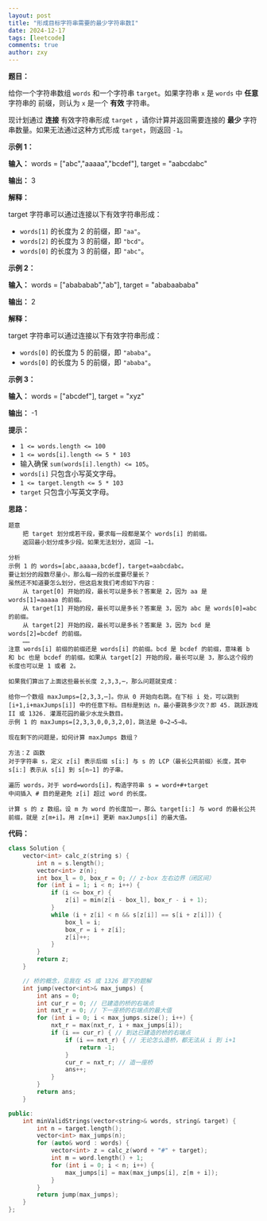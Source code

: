 ```yaml
---
layout: post
title: "形成目标字符串需要的最少字符串数I"
date: 2024-12-17
tags: [leetcode]
comments: true
author: zxy
---
```


**题目：**

给你一个字符串数组 `words` 和一个字符串 `target`。如果字符串 `x` 是 `words` 中 **任意** 字符串的 前缀，则认为 `x` 是一个 **有效** 字符串。

现计划通过 **连接** 有效字符串形成 `target` ，请你计算并返回需要连接的 **最少** 字符串数量。如果无法通过这种方式形成 `target`，则返回 `-1`。

**示例 1：**

**输入：** words = ["abc","aaaaa","bcdef"], target = "aabcdabc"

**输出：** 3

**解释：**

target 字符串可以通过连接以下有效字符串形成：

- `words[1]` 的长度为 2 的前缀，即 `"aa"`。
- `words[2]` 的长度为 3 的前缀，即 `"bcd"`。
- `words[0]` 的长度为 3 的前缀，即 `"abc"`。

**示例 2：**

**输入：** words = ["abababab","ab"], target = "ababaababa"

**输出：** 2

**解释：**

target 字符串可以通过连接以下有效字符串形成：

- `words[0]` 的长度为 5 的前缀，即 `"ababa"`。
- `words[0]` 的长度为 5 的前缀，即 `"ababa"`。

**示例 3：**

**输入：** words = ["abcdef"], target = "xyz"

**输出：** -1

**提示：**

- `1 <= words.length <= 100`
- `1 <= words[i].length <= 5 * 103`
- 输入确保 `sum(words[i].length) <= 105`。
- `words[i]` 只包含小写英文字母。
- `1 <= target.length <= 5 * 103`
- `target` 只包含小写英文字母。

**思路：**

```
题意
	把 target 划分成若干段，要求每一段都是某个 words[i] 的前缀。
	返回最小划分成多少段。如果无法划分，返回 −1。

分析
示例 1 的 words=[abc,aaaaa,bcdef]，target=aabcdabc。
要让划分的段数尽量小，那么每一段的长度要尽量长？
虽然还不知道要怎么划分，但这启发我们考虑如下内容：
    从 target[0] 开始的段，最长可以是多长？答案是 2，因为 aa 是 words[1]=aaaaa 的前缀。
    从 target[1] 开始的段，最长可以是多长？答案是 3，因为 abc 是 words[0]=abc 的前缀。
    从 target[2] 开始的段，最长可以是多长？答案是 3，因为 bcd 是 words[2]=bcdef 的前缀。
    ……
注意 words[i] 前缀的前缀还是 words[i] 的前缀。bcd 是 bcdef 的前缀，意味着 b 和 bc 也是 bcdef 的前缀。如果从 target[2] 开始的段，最长可以是 3，那么这个段的长度也可以是 1 或者 2。

如果我们算出了上面这些最长长度 2,3,3,⋯，那么问题就变成：

给你一个数组 maxJumps=[2,3,3,⋯]。你从 0 开始向右跳。在下标 i 处，可以跳到 [i+1,i+maxJumps[i]] 中的任意下标。目标是到达 n，最小要跳多少次？即 45. 跳跃游戏 II 或 1326. 灌溉花园的最少水龙头数目。
示例 1 的 maxJumps=[2,3,3,0,0,3,2,0]，跳法是 0→2→5→8。

现在剩下的问题是，如何计算 maxJumps 数组？

方法：Z 函数
对于字符串 s，定义 z[i] 表示后缀 s[i:] 与 s 的 LCP（最长公共前缀）长度，其中 s[i:] 表示从 s[i] 到 s[n−1] 的子串。

遍历 words，对于 word=words[i]，构造字符串 s = word+#+target
中间插入 # 目的是避免 z[i] 超过 word 的长度。

计算 s 的 z 数组。设 m 为 word 的长度加一，那么 target[i:] 与 word 的最长公共前缀，就是 z[m+i]。用 z[m+i] 更新 maxJumps[i] 的最大值。
```

**代码：**

```cpp
class Solution {
    vector<int> calc_z(string s) {
        int n = s.length();
        vector<int> z(n);
        int box_l = 0, box_r = 0; // z-box 左右边界（闭区间）
        for (int i = 1; i < n; i++) {
            if (i <= box_r) {
                z[i] = min(z[i - box_l], box_r - i + 1);
            }
            while (i + z[i] < n && s[z[i]] == s[i + z[i]]) {
                box_l = i;
                box_r = i + z[i];
                z[i]++;
            }
        }
        return z;
    }

    // 桥的概念，见我在 45 或 1326 题下的题解
    int jump(vector<int>& max_jumps) {
        int ans = 0;
        int cur_r = 0; // 已建造的桥的右端点
        int nxt_r = 0; // 下一座桥的右端点的最大值
        for (int i = 0; i < max_jumps.size(); i++) {
            nxt_r = max(nxt_r, i + max_jumps[i]);
            if (i == cur_r) { // 到达已建造的桥的右端点
                if (i == nxt_r) { // 无论怎么造桥，都无法从 i 到 i+1
                    return -1;
                }
                cur_r = nxt_r; // 造一座桥
                ans++;
            }
        }
        return ans;
    }

public:
    int minValidStrings(vector<string>& words, string& target) {
        int n = target.length();
        vector<int> max_jumps(n);
        for (auto& word : words) {
            vector<int> z = calc_z(word + "#" + target);
            int m = word.length() + 1;
            for (int i = 0; i < n; i++) {
                max_jumps[i] = max(max_jumps[i], z[m + i]);
            }
        }
        return jump(max_jumps);
    }
};
```

